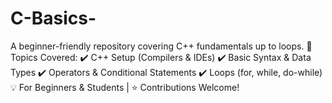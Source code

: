 # C-Basics-
A beginner-friendly repository covering C++ fundamentals up to loops.  📌 Topics Covered: ✔️ C++ Setup (Compilers &amp; IDEs) ✔️ Basic Syntax &amp; Data Types ✔️ Operators &amp; Conditional Statements ✔️ Loops (for, while, do-while)  💡 For Beginners &amp; Students | ⭐ Contributions Welcome!
